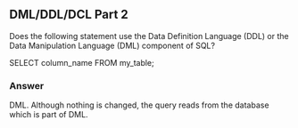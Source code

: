 ## DML/DDL/DCL Part 2
Does the following statement use the Data Definition Language (DDL) or the Data Manipulation Language (DML) component of SQL?

SELECT column_name FROM my_table;

### Answer
DML. Although nothing is changed, the query reads from the database which is part of DML.